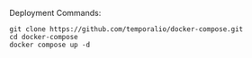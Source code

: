 Deployment Commands:
```
git clone https://github.com/temporalio/docker-compose.git
cd docker-compose
docker compose up -d
```